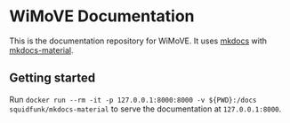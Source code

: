 # WiMoVE Documentation

This is the documentation repository for WiMoVE.
It uses [mkdocs](https://github.com/mkdocs/mkdocs) with [mkdocs-material](https://squidfunk.github.io/mkdocs-material/).

## Getting started

Run `docker run --rm -it -p 127.0.0.1:8000:8000 -v ${PWD}:/docs squidfunk/mkdocs-material` to serve the documentation at `127.0.0.1:8000`.